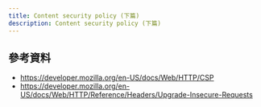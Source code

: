 ```yaml
---
title: Content security policy (下篇)
description: Content security policy (下篇)
---
```


## 參考資料

- https://developer.mozilla.org/en-US/docs/Web/HTTP/CSP
- https://developer.mozilla.org/en-US/docs/Web/HTTP/Reference/Headers/Upgrade-Insecure-Requests
